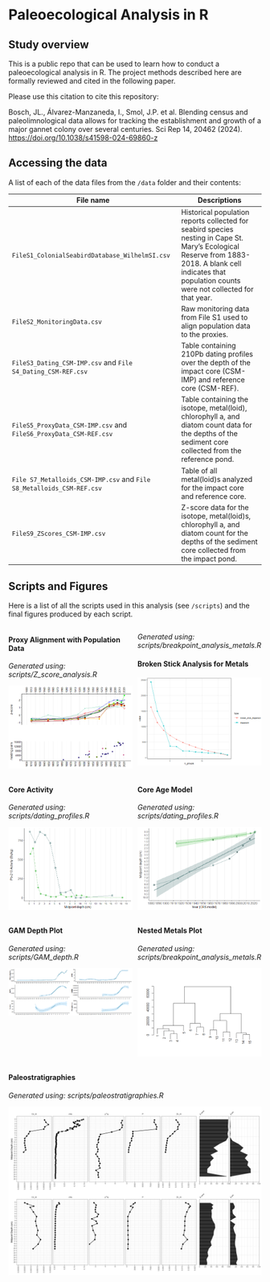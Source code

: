 # **Paleoecological Analysis in R**

## Study overview

This is a public repo that can be used to learn how to conduct a paleoecological analysis in R.
The project methods described here are formally reviewed and cited in the following paper.

Please use this citation to cite this repository:

Bosch, JL., Álvarez-Manzaneda, I., Smol, J.P. et al. Blending census and paleolimnological data allows for tracking the establishment and growth of a major gannet colony over several centuries. Sci Rep 14, 20462 (2024). https://doi.org/10.1038/s41598-024-69860-z

    

## Accessing the data

A list of each of the data files from the `/data` folder and their contents:


| File name | Descriptions |
|----|---|
|`FileS1_ColonialSeabirdDatabase_WilhelmSI.csv`| Historical population reports collected for seabird species nesting in Cape St. Mary’s Ecological Reserve from 1883-2018. A blank cell indicates that population counts were not collected for that year. |
|`FileS2_MonitoringData.csv`|Raw monitoring data from File S1 used to align population data to the proxies.|
|`FileS3_Dating_CSM-IMP.csv` and `File S4_Dating_CSM-REF.csv`| Table containing 210Pb dating profiles over the depth of the impact core (CSM-IMP) and reference core (CSM-REF).|
|`FileS5_ProxyData_CSM-IMP.csv` and `FileS6_ProxyData_CSM-REF.csv`| Table containing the isotope, metal(loid), chlorophyll a, and diatom count data for the depths of the sediment core collected from the reference pond.|
|`File S7_Metalloids_CSM-IMP.csv` and `File S8_Metalloids_CSM-REF.csv`|Table of all metal(loid)s analyzed for the impact core and reference core.|
|`FileS9_ZScores_CSM-IMP.csv` | Z-score data for the isotope, metal(loid)s, chlorophyll a, and diatom count for the depths of the sediment core collected from the impact pond.|


## Scripts and Figures

Here is a list of all the scripts used in this analysis (see `/scripts`) and the final figures produced by each script.

<div style="display: flex; flex-wrap: wrap; gap: 10px;">

<div style="flex: 1; min-width: 45%;">
  <h4>Proxy Alignment with Population Data</h4>
  <p><em>Generated using: scripts/Z_score_analysis.R</em></p>
  <img src="figs/proxy_alignment_populations.png" alt="Proxy Alignment with Population Data">
</div>

<div style="flex: 1; min-width: 45%;">
  <p><em>Generated using: scripts/breakpoint_analysis_metals.R</em></p>
  <h4>Broken Stick Analysis for Metals</h4>
  <img src="figs/broken_stick_metals.png" alt="Broken Stick Analysis for Metals">
  
</div>

<div style="flex: 1; min-width: 45%;">
  <h4>Core Activity</h4>
  <p><em>Generated using: scripts/dating_profiles.R</em></p>
  <img src="figs/core_activity.png" alt="Core Activity">
</div>

<div style="flex: 1; min-width: 45%;">
  <h4>Core Age Model</h4>
  <p><em>Generated using: scripts/dating_profiles.R</em></p>
  <img src="figs/core_age.png" alt="Core Age Model">
</div>

<div style="flex: 1; min-width: 45%;">
  <h4>GAM Depth Plot</h4>
  <p><em>Generated using: scripts/GAM_depth.R</em></p>
  <img src="figs/GAM_depth.png" alt="GAM Depth Plot">
</div>

<div style="flex: 1; min-width: 45%;">
  <h4>Nested Metals Plot</h4>
  <p><em>Generated using: scripts/breakpoint_analysis_metals.R</em></p>
  <img src="figs/nested_metals.png" alt="Nested Metals Plot">
</div>

<div style="flex: 1; min-width: 45%;">
  <h4>Paleostratigraphies</h4>
  <p><em>Generated using: scripts/paleostratigraphies.R</em></p>
  <img src="figs/paleostratigraphies.png" alt="Paleostratigraphies">
</div>

</div>
